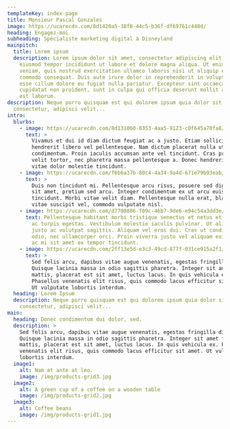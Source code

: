```yaml
---
templateKey: index-page
title: Monsieur Pascal Gonzales
image: https://ucarecdn.com/8d1420a5-38f8-44c5-b36f-df69761c448d/
heading: Engagez-moi
subheading: Spécialiste marketing digital à Disneyland
mainpitch:
  title: Lorem ipsum
  description: Lorem ipsum dolor sit amet, consectetur adipiscing elit, sed do
    eiusmod tempor incididunt ut labore et dolore magna aliqua. Ut enim ad minim
    veniam, quis nostrud exercitation ullamco laboris nisi ut aliquip ex ea
    commodo consequat. Duis aute irure dolor in reprehenderit in voluptate velit
    esse cillum dolore eu fugiat nulla pariatur. Excepteur sint occaecat
    cupidatat non proident, sunt in culpa qui officia deserunt mollit anim id
    est laborum.
description: Neque porro quisquam est qui dolorem ipsum quia dolor sit amet,
  consectetur, adipisci velit...
intro:
  blurbs:
    - image: https://ucarecdn.com/8d131060-8353-4aa5-9123-c0f645a70fa8/
      text: >
        Vivamus et dui id diam dictum feugiat ac a justo. Etiam sollicitudin
        hendrerit libero vel pellentesque. Nam dictum placerat nulla ut
        condimentum. Proin iaculis accumsan ante vel tincidunt. Cras pretium
        velit tortor, nec pharetra massa pellentesque a. Donec hendrerit augue
        vitae dolor molestie tincidunt.
    - image: https://ucarecdn.com/f6b6a37b-80c4-4a34-9a4d-671e79b93eab/
      text: >
        Duis non tincidunt mi. Pellentesque arcu risus, posuere sed dignissim
        sit amet, pretium sed arcu. Integer condimentum ex ut arcu euismod
        tincidunt. Morbi vitae velit diam. Pellentesque nulla erat, blandit
        vitae suscipit vel, commodo vulputate nisl.
    - image: https://ucarecdn.com/d7708806-f09c-46b7-9de6-e94c54a3dd3e/
      text: Pellentesque habitant morbi tristique senectus et netus et malesuada fames
        ac turpis egestas. Vestibulum molestie iaculis pulvinar. Ut aliquet
        justo ac volutpat sagittis. Aliquam vel eros dui. Cras ut condimentum
        odio, nec ullamcorper orci. Proin viverra justo vel aliquam euismod. Nam
        ac mi sit amet ex tempor tincidunt.
    - image: https://ucarecdn.com/2ff13e5d-e3c3-49cd-877f-031ce915a2f1/
      text: >
        Sed felis arcu, dapibus vitae augue venenatis, egestas fringilla diam.
        Quisque lacinia massa in odio sagittis pharetra. Integer sit amet felis
        mattis, placerat est sit amet, luctus lacus. In quis vehicula ex.
        Phasellus venenatis elit risus, quis commodo lacus efficitur sit amet.
        Ut vulputate lobortis interdum.
  heading: Lorem Ipsum
  description: Neque porro quisquam est qui dolorem ipsum quia dolor sit amet,
    consectetur, adipisci velit...
main:
  heading: Donec condimentum dui dolor, sed.
  description: >
    Sed felis arcu, dapibus vitae augue venenatis, egestas fringilla diam.
    Quisque lacinia massa in odio sagittis pharetra. Integer sit amet felis
    mattis, placerat est sit amet, luctus lacus. In quis vehicula ex. Phasellus
    venenatis elit risus, quis commodo lacus efficitur sit amet. Ut vulputate
    lobortis interdum.
  image1:
    alt: Nam at ante at leo.
    image: /img/products-grid3.jpg
  image2:
    alt: A green cup of a coffee on a wooden table
    image: /img/products-grid2.jpg
  image3:
    alt: Coffee beans
    image: /img/products-grid1.jpg
---
```

